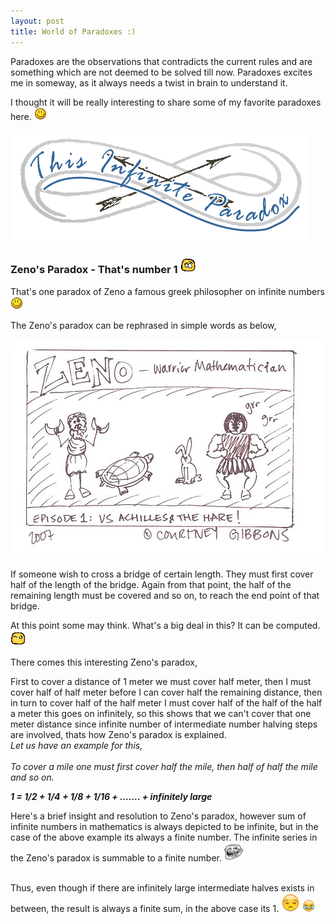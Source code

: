 ```yaml
---
layout: post
title: World of Paradoxes :)
---
```


Paradoxes are the observations that contradicts the current rules and are something which are not deemed to be solved till now. Paradoxes excites me in someway, as it always needs a twist in brain to understand it.

I thought it will be really interesting to share some of my favorite paradoxes here. <img src="/images/smile.png">

<img src="/images/infinite.gif">

<h3>Zeno's Paradox - That's number 1 <img src="/images/twist.gif"></h3>

That's one paradox of Zeno a famous greek philosopher on infinite numbers  <img src="/images/smile.png">

The Zeno's paradox can be rephrased in simple words as below,

<img src="/images/zeno_hare.jpg">

If someone wish to cross a bridge of certain length. They must first cover half of the length of the bridge. Again from that point, the half of the remaining length must be covered and so on, to reach the end point of that bridge. 

At this point some may think.  What's a big deal in this? It can be computed.<img src="/images/smirk.gif">

There comes this interesting Zeno's paradox, 

First to cover a distance of 1 meter we must cover half meter, then I must cover half of half meter before I can cover half the remaining  distance, then in turn to cover half of the half meter I must cover half of the half of the half a meter this goes on infinitely, so this shows that we can't cover that one meter distance since infinite number of intermediate number halving steps are involved, thats how Zeno's paradox is explained.
<br/>
<i>
Let us have an example for this,
<br/>
<br/>
To cover a mile one must first cover half the mile, then half of half the mile and so on.

<b><i>1 =  1/2 + 1/4 + 1/8 + 1/16 + ....... + infinitely large </i></b>
<br/>
</i>

Here's a brief insight and resolution to Zeno's paradox, however sum of infinite numbers in mathematics is always depicted to be infinite, but in the case of the above example its always a finite number. The infinite series in the Zeno's paradox is summable to a finite number.
<img src="/images/trollface.png" height=30 width=30>

<br/>
Thus, even though if there are infinitely large intermediate halves exists in between, the result is always a finite sum, in the above case its 1.  <img src="/images/smirk.png" height=30 width=30> <img src="/images/tear_laugh.png" height=20 width=20>


<br/>
<br/>




